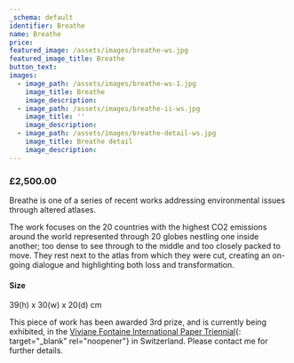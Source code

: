```yaml
---
_schema: default
identifier: Breathe
name: Breathe
price:
featured_image: /assets/images/breathe-ws.jpg
featured_image_title: Breathe
button_text:
images:
  - image_path: /assets/images/breathe-ws-1.jpg
    image_title: Breathe
    image_description:
  - image_path: /assets/images/breathe-ii-ws.jpg
    image_title: ''
    image_description:
  - image_path: /assets/images/breathe-detail-ws.jpg
    image_title: Breathe detail
    image_description:
---
```

### **£2,500.00**

Breathe is one of a series of recent works addressing environmental issues through altered atlases.

The work focuses on the 20 countries with the highest CO2 emissions around the world represented through 20 globes nestling one inside another; too dense to see through to the middle and too closely packed to move. They rest next to the atlas from which they were cut, creating an on-going dialogue and highlighting both loss and transformation.

#### Size

39(h) x 30(w) x 20(d) cm

This piece of work has been awarded 3rd prize, and is currently being exhibited, in the [Viviane Fontaine International Paper Triennial](https://www.musee-charmey.ch/en/international-paper-triennial-2/){: target="_blank" rel="noopener"} in Switzerland. Please contact me for further details.